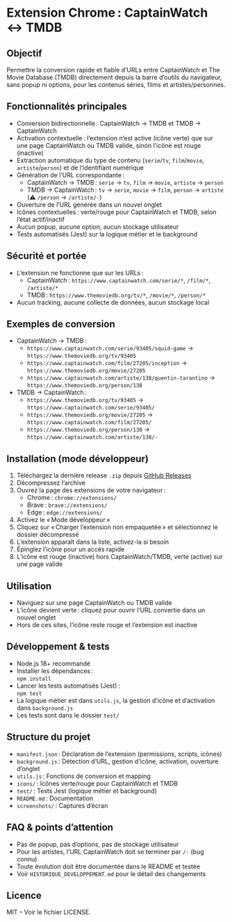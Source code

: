 
# Extension Chrome : CaptainWatch ↔ TMDB

## Objectif

Permettre la conversion rapide et fiable d’URLs entre CaptainWatch et The Movie Database (TMDB) directement depuis la barre d’outils du navigateur, sans popup ni options, pour les contenus séries, films et artistes/personnes.

## Fonctionnalités principales

- Conversion bidirectionnelle : CaptainWatch → TMDB et TMDB → CaptainWatch
- Activation contextuelle : l’extension n’est active (icône verte) que sur une page CaptainWatch ou TMDB valide, sinon l’icône est rouge (inactive)
- Extraction automatique du type de contenu (`serie`/`tv`, `film`/`movie`, `artiste`/`person`) et de l’identifiant numérique
- Génération de l’URL correspondante :
  - CaptainWatch → TMDB : `serie` → `tv`, `film` → `movie`, `artiste` → `person`
  - TMDB → CaptainWatch : `tv` → `serie`, `movie` → `film`, `person` → `artiste` (⚠️ `/person` → `/artiste/-`)
- Ouverture de l’URL générée dans un nouvel onglet
- Icônes contextuelles : verte/rouge pour CaptainWatch et TMDB, selon l’état actif/inactif
- Aucun popup, aucune option, aucun stockage utilisateur
- Tests automatisés (Jest) sur la logique métier et le background

## Sécurité et portée

- L’extension ne fonctionne que sur les URLs :
  - CaptainWatch : `https://www.captainwatch.com/serie/*`, `/film/*`, `/artiste/*`
  - TMDB : `https://www.themoviedb.org/tv/*`, `/movie/*`, `/person/*`
- Aucun tracking, aucune collecte de données, aucun stockage local

## Exemples de conversion

- CaptainWatch → TMDB :
  - `https://www.captainwatch.com/serie/93405/squid-game` → `https://www.themoviedb.org/tv/93405`
  - `https://www.captainwatch.com/film/27205/inception` → `https://www.themoviedb.org/movie/27205`
  - `https://www.captainwatch.com/artiste/138/quentin-tarantino` → `https://www.themoviedb.org/person/138`
- TMDB → CaptainWatch :
  - `https://www.themoviedb.org/tv/93405` → `https://www.captainwatch.com/serie/93405/`
  - `https://www.themoviedb.org/movie/27205` → `https://www.captainwatch.com/film/27205/`
  - `https://www.themoviedb.org/person/138` → `https://www.captainwatch.com/artiste/138/-`

## Installation (mode développeur)

1. Téléchargez la dernière release `.zip` depuis [GitHub Releases](https://github.com/Vhivi/ChromeExt-CW-TMDB/releases/latest)
2. Décompressez l’archive
3. Ouvrez la page des extensions de votre navigateur :  
   - Chrome : `chrome://extensions/`  
   - Brave : `brave://extensions/`  
   - Edge : `edge://extensions/`
4. Activez le « Mode développeur »
5. Cliquez sur « Charger l’extension non empaquetée » et sélectionnez le dossier décompressé
6. L’extension apparaît dans la liste, activez-la si besoin
7. Épinglez l’icône pour un accès rapide
8. L’icône est rouge (inactive) hors CaptainWatch/TMDB, verte (active) sur une page valide

## Utilisation

- Naviguez sur une page CaptainWatch ou TMDB valide
- L’icône devient verte : cliquez pour ouvrir l’URL convertie dans un nouvel onglet
- Hors de ces sites, l’icône reste rouge et l’extension est inactive

## Développement & tests

- Node.js 18+ recommandé
- Installer les dépendances :  
  `npm install`
- Lancer les tests automatisés (Jest) :  
  `npm test`
- La logique métier est dans `utils.js`, la gestion d’icône et d’activation dans `background.js`
- Les tests sont dans le dossier `test/`

## Structure du projet

- `manifest.json` : Déclaration de l’extension (permissions, scripts, icônes)
- `background.js` : Détection d’URL, gestion d’icône, activation, ouverture d’onglet
- `utils.js` : Fonctions de conversion et mapping
- `icons/` : Icônes verte/rouge pour CaptainWatch et TMDB
- `test/` : Tests Jest (logique métier et background)
- `README.md` : Documentation
- `screenshots/` : Captures d’écran

## FAQ & points d’attention

- Pas de popup, pas d’options, pas de stockage utilisateur
- Pour les artistes, l’URL CaptainWatch doit se terminer par `/-` (bug connu)
- Toute évolution doit être documentée dans le README et testée
- Voir `HISTORIQUE_DEVELOPPEMENT.md` pour le détail des changements

## Licence

MIT – Voir le fichier LICENSE.
